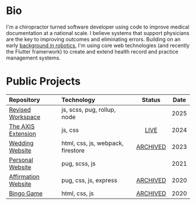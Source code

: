 
# Bio

I'm a chiropractor turned software developer using code to improve medical documentation at a national scale. I believe systems that support physicians are the key to improving outcomes and eliminating errors. Building on an early [background in robotics](https://van-wert-robotics-club.webnode.page/teams/), I'm using core web technologies (and recently the Flutter framerwork) to create and extend health record and practice management systems.

# Public Projects

|Repository|Technology|Status|Date|
|:---|:---|:---:|:---:|
|[Revised Workspace](https://github.com/tylernygrendc/revised-workspace)|js, scss, pug, rollup, node||2025|
|[The AXIS Extension](https://github.com/tylernygrendc/the-axis-extension)|js, css|[LIVE](https://chromewebstore.google.com/detail/the-axis-extension/gmhmfihiblelkdckpclocgpaogamnbck)|2024|
|[Wedding Website](https://github.com/tylernygrendc/wedding)|html, css, js, webpack, firestore|[ARCHIVED](https://nygrenkocsiswedding07162023.firebaseapp.com/)|2023|
|[Personal Website](https://github.com/tylernygrendc/bio)|pug, scss, js||2021|
|[Affirmation Website](https://github.com/tylernygrendc/hibarbora)|pug, css, js, express|[ARCHIVED](https://hibarbora.web.app/)|2020|
|[Bingo Game](https://github.com/tylernygrendc/assemblybingo)|html, css, js|[ARCHIVED](https://assemblybingo-6f5bd.web.app/)|2020|
